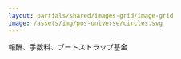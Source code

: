 ```yaml
---
layout: partials/shared/images-grid/image-grid
image: /assets/img/pos-universe/circles.svg
---
```


報酬、手数料、ブートストラップ基金
